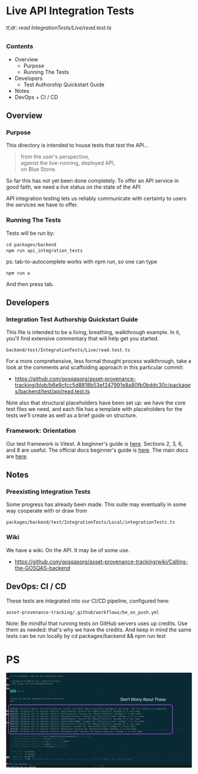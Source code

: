 # Live API Integration Tests

###### tl;dr: read IntegrationTests/Live/read.test.ts

### Contents

* Overview
  * Purpose
  * Running The Tests
* Developers
  * Test Authorship Quickstart Guide
* Notes
* DevOps + CI / CD

## Overview

### Purpose

This directory is intended to house tests that test the API... 
> from the user's perspective,     
> against the live-running, deployed API,    
> on Blue Stone. 

So far this has not yet been done completely. To offer an API service in good faith, we need a live status on the state of the API

API integration testing lets us reliably communicate with certainty to users the services we have to offer. 

### Running The Tests

Tests will be run by:
```
cd packages/backend
npm run api_integration_tests
```

ps: tab-to-autocomplete works with npm run, so one can type
```
npm run a
```

And then press tab. 


## Developers

### Integration Test Authorship Quickstart Guide

This file is intended to be a living, breathing, walkthrough example. In it, you'll find extensive commentary that will help get you started. 
```
backend/test/IntegrationTests/Live/read.test.ts
```
For a more comprehensive, less formal thought process walkthrough, take a look at the comments and scaffolding approach in this particular commit:
* https://github.com/gosqasorg/asset-provenance-tracking/blob/b6e9cfcc5d8818b53ef247991e8a80fb0bddc30c/packages/backend/test/api/read.test.ts

Note also that structural placeholders have been set up: we have the core test files we need, and each file has a template with placeholders for the tests we'll create as well as a brief guide on structure. 

### Framework: Orientation

Our test framework is Vitest. A beginner's guide is [here](https://betterstack.com/community/guides/testing/vitest-explained/#step-2-writing-your-first-test). Sections 2, 3, 6, and 8 are useful. The official docs beginner's guide is [here](https://vitest.dev/guide/#writing-tests). The main docs are [here](https://vitest.dev/api/).

## Notes

### Preexisting Integration Tests

Some progress has already been made. This suite may eventually in some way cooperate with or draw from
```
packages/backend/test/IntegrationTests/Local/integrationTests.ts
```

### Wiki

We have a wiki. On the API. It may be of some use. 
* https://github.com/gosqasorg/asset-provenance-tracking/wiki/Calling-the-GOSQAS-backend


## DevOps: CI / CD

These tests are integrated into our CI/CD pipeline, configured here:
```
asset-provenance-tracking/.github/workflows/be_on_push.yml
```

Note: Be mindful that running tests on GitHub servers uses up credits. Use them as needed: that's why we have the credits. And keep in mind the same tests can be run locally by cd packages/backend && npm run test

# PS

![API test screenshot](./readme_fig_1.png)
